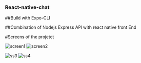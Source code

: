 ### React-native-chat
##Build with Expo-CLI

##Combination of Nodejs Express API with react native front End

#Screens of the projetct

![screen1](https://user-images.githubusercontent.com/61246422/150673219-98020805-8be5-43a9-840d-88f9f629b376.png)
![screen2](https://user-images.githubusercontent.com/61246422/150673224-d63ed335-0f95-4a64-a3e7-93ca8fda115a.png)

![ss3](https://user-images.githubusercontent.com/61246422/150673225-3cc98ff3-ad7c-49e7-8010-83d425fdd28f.png)
![ss4](https://user-images.githubusercontent.com/61246422/150673227-f617ae9c-83b2-4831-886d-94a91fce4ea8.png)
